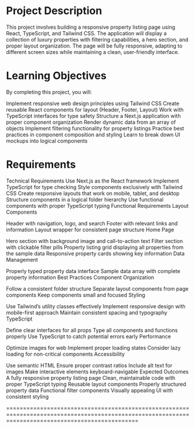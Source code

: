 # Project Description
This project involves building a responsive property listing page using React, TypeScript, and Tailwind CSS. The application will display a collection of luxury properties with filtering capabilities, a hero section, and proper layout organization. The page will be fully responsive, adapting to different screen sizes while maintaining a clean, user-friendly interface.

# Learning Objectives
By completing this project, you will:

Implement responsive web design principles using Tailwind CSS
Create reusable React components for layout (Header, Footer, Layout)
Work with TypeScript interfaces for type safety
Structure a Next.js application with proper component organization
Render dynamic data from an array of objects
Implement filtering functionality for property listings
Practice best practices in component composition and styling
Learn to break down UI mockups into logical components

# Requirements
Technical Requirements
Use Next.js as the React framework
Implement TypeScript for type checking
Style components exclusively with Tailwind CSS
Create responsive layouts that work on mobile, tablet, and desktop
Structure components in a logical folder hierarchy
Use functional components with proper TypeScript typing
Functional Requirements
Layout Components

Header with navigation, logo, and search
Footer with relevant links and information
Layout wrapper for consistent page structure
Home Page

Hero section with background image and call-to-action text
Filter section with clickable filter pills
Property listing grid displaying all properties from the sample data
Responsive property cards showing key information
Data Management

Properly typed property data interface
Sample data array with complete property information
Best Practices
Component Organization

Follow a consistent folder structure
Separate layout components from page components
Keep components small and focused
Styling

Use Tailwind’s utility classes effectively
Implement responsive design with mobile-first approach
Maintain consistent spacing and typography
TypeScript

Define clear interfaces for all props
Type all components and functions properly
Use TypeScript to catch potential errors early
Performance

Optimize images for web
Implement proper loading states
Consider lazy loading for non-critical components
Accessibility

Use semantic HTML
Ensure proper contrast ratios
Include alt text for images
Make interactive elements keyboard-navigable
Expected Outcomes
A fully responsive property listing page
Clean, maintainable code with proper TypeScript typing
Reusable layout components
Properly structured property data
Functional filter components
Visually appealing UI with consistent styling







===================================================================================================================================================


